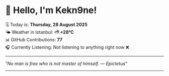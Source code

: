 # 👋 Hello, I'm Kekn9ne!

🗓️ Today is: **Thursday, 28 August 2025**  
🌤️ Weather in Istanbul: **⛅️  +28°C**  
📊 GitHub Contributions: **77**  
🎧 Currently Listening: Not listening to anything right now ❌

---

_"No man is free who is not master of himself. — *Epictetus*"_

---

